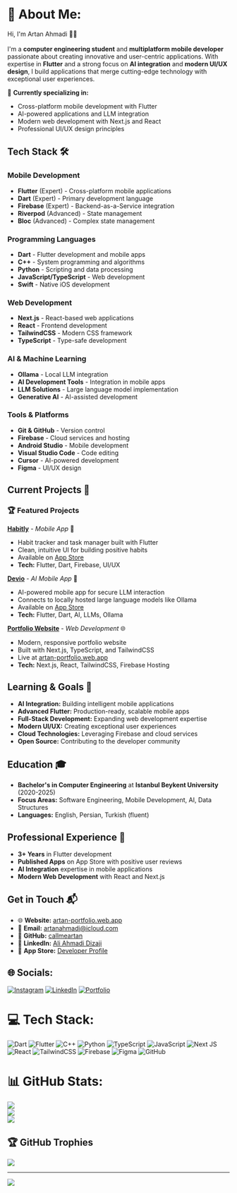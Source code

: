 # 💫 About Me:
Hi, I'm Artan Ahmadi 👨‍💻<br><br>
I'm a **computer engineering student** and **multiplatform mobile developer** passionate about creating innovative and user-centric applications. With expertise in **Flutter** and a strong focus on **AI integration** and **modern UI/UX design**, I build applications that merge cutting-edge technology with exceptional user experiences.

🌟 **Currently specializing in:**
- Cross-platform mobile development with Flutter
- AI-powered applications and LLM integration
- Modern web development with Next.js and React
- Professional UI/UX design principles

## Tech Stack 🛠️

### Mobile Development
- **Flutter** (Expert) - Cross-platform mobile applications
- **Dart** (Expert) - Primary development language
- **Firebase** (Expert) - Backend-as-a-Service integration
- **Riverpod** (Advanced) - State management
- **Bloc** (Advanced) - Complex state management

### Programming Languages
- **Dart** - Flutter development and mobile apps
- **C++** - System programming and algorithms
- **Python** - Scripting and data processing
- **JavaScript/TypeScript** - Web development
- **Swift** - Native iOS development

### Web Development
- **Next.js** - React-based web applications
- **React** - Frontend development
- **TailwindCSS** - Modern CSS framework
- **TypeScript** - Type-safe development

### AI & Machine Learning
- **Ollama** - Local LLM integration
- **AI Development Tools** - Integration in mobile apps
- **LLM Solutions** - Large language model implementation
- **Generative AI** - AI-assisted development

### Tools & Platforms
- **Git & GitHub** - Version control
- **Firebase** - Cloud services and hosting
- **Android Studio** - Mobile development
- **Visual Studio Code** - Code editing
- **Cursor** - AI-powered development
- **Figma** - UI/UX design

## Current Projects 🚀

### 🏆 **Featured Projects**

**[Habitly](https://github.com/callmeartan/habitly)** - *Mobile App* 📱
- Habit tracker and task manager built with Flutter
- Clean, intuitive UI for building positive habits
- Available on [App Store](https://apps.apple.com/us/app/habitly-dailydo-rythm/id6738872492)
- **Tech:** Flutter, Dart, Firebase, UI/UX

**[Devio](https://github.com/callmeartan/Devio)** - *AI Mobile App* 🤖
- AI-powered mobile app for secure LLM interaction
- Connects to locally hosted large language models like Ollama
- Available on [App Store](https://apps.apple.com/us/app/devio/id6743007669)
- **Tech:** Flutter, Dart, AI, LLMs, Ollama

**[Portfolio Website](https://github.com/callmeartan/artan-website)** - *Web Development* 🌐
- Modern, responsive portfolio website
- Built with Next.js, TypeScript, and TailwindCSS
- Live at [artan-portfolio.web.app](https://artan-portfolio.web.app)
- **Tech:** Next.js, React, TailwindCSS, Firebase Hosting

## Learning & Goals 🎯
- **AI Integration:** Building intelligent mobile applications
- **Advanced Flutter:** Production-ready, scalable mobile apps
- **Full-Stack Development:** Expanding web development expertise
- **Modern UI/UX:** Creating exceptional user experiences
- **Cloud Technologies:** Leveraging Firebase and cloud services
- **Open Source:** Contributing to the developer community

## Education 🎓
- **Bachelor's in Computer Engineering** at **Istanbul Beykent University** (2020-2025)
- **Focus Areas:** Software Engineering, Mobile Development, AI, Data Structures
- **Languages:** English, Persian, Turkish (fluent)

## Professional Experience 💼
- **3+ Years** in Flutter development
- **Published Apps** on App Store with positive user reviews
- **AI Integration** expertise in mobile applications
- **Modern Web Development** with React and Next.js

## Get in Touch 📬
- 🌐 **Website:** [artan-portfolio.web.app](https://artan-portfolio.web.app)
- 📧 **Email:** [artanahmadi@icloud.com](mailto:artanahmadi@icloud.com)
- 🐙 **GitHub:** [callmeartan](https://github.com/callmeartan)
- 💼 **LinkedIn:** [Ali Ahmadi Dizaji](https://www.linkedin.com/in/ali-ahmadi-dizaji/)
- 🏪 **App Store:** [Developer Profile](https://apps.apple.com/us/developer/ali-ahmadi-dizaji/id1782702075)

## 🌐 Socials:
[![Instagram](https://img.shields.io/badge/Instagram-%23E4405F.svg?logo=Instagram&logoColor=white)](https://instagram.com/callmeartan) 
[![LinkedIn](https://img.shields.io/badge/LinkedIn-%230077B5.svg?logo=linkedin&logoColor=white)](https://www.linkedin.com/in/ali-ahmadi-dizaji/)
[![Portfolio](https://img.shields.io/badge/Portfolio-%23000000.svg?logo=firefox&logoColor=white)](https://artan-portfolio.web.app)

# 💻 Tech Stack:
![Dart](https://img.shields.io/badge/dart-%230175C2.svg?style=for-the-badge&logo=dart&logoColor=white) 
![Flutter](https://img.shields.io/badge/Flutter-%2302569B.svg?style=for-the-badge&logo=Flutter&logoColor=white)
![C++](https://img.shields.io/badge/c++-%2300599C.svg?style=for-the-badge&logo=c%2B%2B&logoColor=white) 
![Python](https://img.shields.io/badge/python-3670A0?style=for-the-badge&logo=python&logoColor=ffdd54) 
![TypeScript](https://img.shields.io/badge/typescript-%23007ACC.svg?style=for-the-badge&logo=typescript&logoColor=white)
![JavaScript](https://img.shields.io/badge/javascript-%23323330.svg?style=for-the-badge&logo=javascript&logoColor=%23F7DF1E)
![Next JS](https://img.shields.io/badge/Next-black?style=for-the-badge&logo=next.js&logoColor=white)
![React](https://img.shields.io/badge/react-%2320232a.svg?style=for-the-badge&logo=react&logoColor=%2361DAFB)
![TailwindCSS](https://img.shields.io/badge/tailwindcss-%2338B2AC.svg?style=for-the-badge&logo=tailwind-css&logoColor=white)
![Firebase](https://img.shields.io/badge/firebase-a08021?style=for-the-badge&logo=firebase&logoColor=ffcd34) 
![Figma](https://img.shields.io/badge/figma-%23F24E1E.svg?style=for-the-badge&logo=figma&logoColor=white) 
![GitHub](https://img.shields.io/badge/github-%23121011.svg?style=for-the-badge&logo=github&logoColor=white)

# 📊 GitHub Stats:
![](https://github-readme-stats.vercel.app/api?username=callmeartan&theme=dark&hide_border=false&include_all_commits=true&count_private=true)<br/>
![](https://github-readme-streak-stats.herokuapp.com/?user=callmeartan&theme=dark&hide_border=false)<br/>
![](https://github-readme-stats.vercel.app/api/top-langs/?username=callmeartan&theme=dark&hide_border=false&include_all_commits=true&count_private=true&layout=compact)

## 🏆 GitHub Trophies
![](https://github-profile-trophy.vercel.app/?username=callmeartan&theme=dark&no-frame=false&no-bg=true&margin-w=4)

---
[![](https://visitcount.itsvg.in/api?id=callmeartan&icon=0&color=0)](https://visitcount.itsvg.in)

